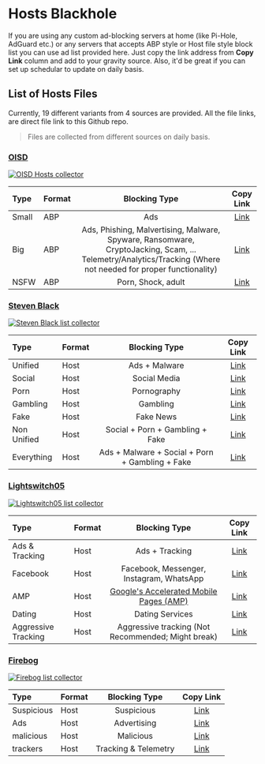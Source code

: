 # Hosts Blackhole

If you are using any custom ad-blocking servers at home (like Pi-Hole, AdGuard etc.) or any servers that accepts ABP
style or Host file style block list you can use ad list provided here.
Just copy the link address from **Copy Link** column and add to your gravity source.
Also, it'd be great if you can set up schedular to update on daily basis.

## List of Hosts Files

Currently, 19 different variants from 4 sources are provided. All the file links, are direct file link to this Github
repo.
> Files are collected from different sources on daily basis.

### [OISD](https://oisd.nl/)

[![OISD Hosts collector](https://github.com/abmmhasan/hosts-blackhole/actions/workflows/oisd.yml/badge.svg)](https://github.com/abmmhasan/hosts-blackhole/actions/workflows/oisd.yml)

| Type  | Format |                                                                        Blocking Type                                                                         |                                           Copy Link                                            |
|:------|:-------|:------------------------------------------------------------------------------------------------------------------------------------------------------------:|:----------------------------------------------------------------------------------------------:|
| Small | ABP    |                                                                             Ads                                                                              |   [Link](https://raw.githubusercontent.com/abmmhasan/hosts-blackhole/master/hosts/oisd/ads)    |
| Big   | ABP    | Ads, Phishing, Malvertising, Malware, Spyware, Ransomware, CryptoJacking, Scam, ... Telemetry/Analytics/Tracking (Where not needed for proper functionality) | [Link](https://raw.githubusercontent.com/abmmhasan/hosts-blackhole/master/hosts/oisd/security) |
| NSFW  | ABP    |                                                                      Porn, Shock, adult                                                                      |   [Link](https://raw.githubusercontent.com/abmmhasan/hosts-blackhole/master/hosts/oisd/nsfw)   |

### [Steven Black](https://github.com/StevenBlack/hosts)

[![Steven Black list collector](https://github.com/abmmhasan/hosts-blackhole/actions/workflows/steven-black.yml/badge.svg)](https://github.com/abmmhasan/hosts-blackhole/actions/workflows/steven-black.yml)

| Type        | Format |                  Blocking Type                  |                                                 Copy Link                                                 |
|:------------|:-------|:-----------------------------------------------:|:---------------------------------------------------------------------------------------------------------:|
| Unified     | Host   |                  Ads + Malware                  |   [Link](https://raw.githubusercontent.com/abmmhasan/hosts-blackhole/master/hosts/steven-black/unified)   |
| Social      | Host   |                  Social Media                   |   [Link](https://raw.githubusercontent.com/abmmhasan/hosts-blackhole/master/hosts/steven-black/social)    |
| Porn        | Host   |                   Pornography                   |    [Link](https://raw.githubusercontent.com/abmmhasan/hosts-blackhole/master/hosts/steven-black/porn)     |
| Gambling    | Host   |                    Gambling                     |  [Link](https://raw.githubusercontent.com/abmmhasan/hosts-blackhole/master/hosts/steven-black/gambling)   |
| Fake        | Host   |                    Fake News                    |  [Link](https://raw.githubusercontent.com/abmmhasan/hosts-blackhole/master/hosts/steven-black/fake-news)  |
| Non Unified | Host   |         Social + Porn + Gambling + Fake         | [Link](https://raw.githubusercontent.com/abmmhasan/hosts-blackhole/master/hosts/steven-black/non-unified) |
| Everything  | Host   | Ads + Malware + Social + Porn + Gambling + Fake |     [Link](https://raw.githubusercontent.com/abmmhasan/hosts-blackhole/master/hosts/steven-black/all)     |

### [Lightswitch05](https://www.github.developerdan.com/hosts/)

[![Lightswitch05 list collector](https://github.com/abmmhasan/hosts-blackhole/actions/workflows/lightswitch.yml/badge.svg)](https://github.com/abmmhasan/hosts-blackhole/actions/workflows/lightswitch.yml)

| Type                | Format |                                                          Blocking Type                                                          |                                                     Copy Link                                                      |
|:--------------------|:-------|:-------------------------------------------------------------------------------------------------------------------------------:|:------------------------------------------------------------------------------------------------------------------:|
| Ads & Tracking      | Host   |                                                         Ads + Tracking                                                          |    [Link](https://raw.githubusercontent.com/abmmhasan/hosts-blackhole/master/hosts/lightswitch05/ads-tracking)     |
| Facebook            | Host   |                                            Facebook, Messenger, Instagram, WhatsApp                                             |      [Link](https://raw.githubusercontent.com/abmmhasan/hosts-blackhole/master/hosts/lightswitch05/facebook)       |
| AMP                 | Host   | [Google's Accelerated Mobile Pages (AMP)](https://www.theregister.co.uk/2017/05/19/open_source_insider_google_amp_bad_bad_bad/) |     [Link](https://raw.githubusercontent.com/abmmhasan/hosts-blackhole/master/hosts/lightswitch05/google-amp)      |
| Dating              | Host   |                                                         Dating Services                                                         |       [Link](https://raw.githubusercontent.com/abmmhasan/hosts-blackhole/master/hosts/lightswitch05/dating)        |
| Aggressive Tracking | Host   |                                       Aggressive tracking (Not Recommended; Might break)                                        | [Link](https://raw.githubusercontent.com/abmmhasan/hosts-blackhole/master/hosts/lightswitch05/aggressive-tracking) |

### [Firebog](https://firebog.net/)

[![Firebog list collector](https://github.com/abmmhasan/hosts-blackhole/actions/workflows/firebog.yml/badge.svg)](https://github.com/abmmhasan/hosts-blackhole/actions/workflows/firebog.yml)

| Type       | Format |    Blocking Type     |                                              Copy Link                                              |
|:-----------|:-------|:--------------------:|:---------------------------------------------------------------------------------------------------:|
| Suspicious | Host   |      Suspicious      | [Link](https://raw.githubusercontent.com/abmmhasan/hosts-blackhole/master/hosts/firebog/suspicious) |
| Ads        | Host   |     Advertising      |    [Link](https://raw.githubusercontent.com/abmmhasan/hosts-blackhole/master/hosts/firebog/ads)     |
| malicious  | Host   |      Malicious       | [Link](https://raw.githubusercontent.com/abmmhasan/hosts-blackhole/master/hosts/firebog/malicious)  |
| trackers   | Host   | Tracking & Telemetry |  [Link](https://raw.githubusercontent.com/abmmhasan/hosts-blackhole/master/hosts/firebog/trackers)  |
